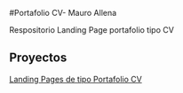 #Portafolio CV- Mauro Allena

Respositorio Landing Page portafolio tipo CV


## Proyectos

[Landing Pages de tipo Portafolio CV](https://mauea22.github.io/portafolio-mauroallena)
